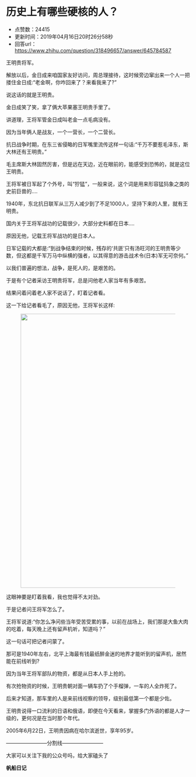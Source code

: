# 历史上有哪些硬核的人？
- 点赞数：24415
- 更新时间：2019年04月16日20时26分58秒
- 回答url：https://www.zhihu.com/question/318496657/answer/645784587
<body>
 <p data-pid="6N9D4crK">王明贵将军。</p>
 <p data-pid="UK1i2Ix_">解放以后，金日成来咱国家友好访问，周总理接待，这时候旁边窜出来一个人一把搂住金日成:“老金啊，你咋回来了？来看我来了?”</p>
 <p data-pid="joyX1YaQ">说这话的就是王明贵。</p>
 <p data-pid="OYkrBNxR">金日成笑了笑，拿了俩大苹果塞王明贵手里了。</p>
 <p data-pid="ThdtQnmP">讲道理，王将军管金日成叫老金一点毛病没有。</p>
 <p data-pid="VM2A2R9v">因为当年俩人是战友，一个一营长，一个二营长。</p>
 <p data-pid="09xnwNHd">抗日战争时期，在东三省侵略的日军嘴里流传这样一句话:“千万不要惹毛泽东，斯大林还有王明贵。”</p>
 <p data-pid="e8s8DiFN">毛主席斯大林固然厉害，但是远在天边，近在眼前的，能感受到恐怖的，就是这位王明贵。</p>
 <p data-pid="7381A9nX">王将军被日军起了个外号，叫“狞猛”，一般来说，这个词是用来形容猛犸象之类的史前巨兽的....</p>
 <p data-pid="SstHRQhf">1940年，东北抗日联军从三万人减少到了不足1000人，坚持下来的人里，就有王明贵。</p>
 <p data-pid="IXs0QSar">国内关于王将军战功的记载很少，大部分史料都在日本....</p>
 <p data-pid="nuV1sL9H">原因无他，记载王将军战功的是日本人。</p>
 <p data-pid="383mSZRD">日军记载的大都是:“到战争结束的时候，残存的‘共匪’只有汤旺河的王明贵等少数，但这都是千军万马中纵横的强者，以其得意的游击战术令(日本)军无可奈何。”</p>
 <p data-pid="DWYhF5Bu">以我们普遍的想法，战争，是死人的，是艰苦的。</p>
 <p data-pid="Ioo1XCLd">于是有个记者采访王明贵将军，总是问他老人家当年有多艰苦。</p>
 <p data-pid="LSqbbJ5l">结果问着问着老人家不说话了，盯着记者看。</p>
 <p data-pid="G8tBsCTp">这一下给记者看毛了，原因无他，王将军长这样:</p>
 <figure data-size="normal">
  <img src="https://pic1.zhimg.com/50/v2-5ea073b25d7b1ad0f5a7e9848d8ac1b5_720w.jpg?source=1940ef5c" data-rawwidth="750" data-rawheight="1070" data-size="normal" data-original-token="v2-5ea073b25d7b1ad0f5a7e9848d8ac1b5" data-default-watermark-src="https://pic1.zhimg.com/50/v2-39f55f5641d083f8422bcc7b073d3d9d_720w.jpg?source=1940ef5c" class="origin_image zh-lightbox-thumb" width="750" data-original="https://pic1.zhimg.com/v2-5ea073b25d7b1ad0f5a7e9848d8ac1b5_r.jpg?source=1940ef5c">
 </figure>
 <p data-pid="7zlX2v4w">这眼神要是盯着我看，我也觉得不太对劲。</p>
 <p data-pid="UHPWxcx8">于是记者问王将军怎么了。</p>
 <p data-pid="z9ZBvC63">王将军说道:“你怎么净问些当年受苦受累的事，以前在战场上，我们那是大鱼大肉的吃着，每天晚上还有留声机听，知道吗？”</p>
 <p data-pid="zUcAHh8O">这一句话可把记者问蒙了。</p>
 <p data-pid="hASaebjo">那可是1940年左右，北平上海最有钱最纸醉金迷的地界才能听到的留声机，居然能在前线听到?</p>
 <p data-pid="aD6FvFHl">因为当年王将军部队的物资，都是从日本人手上抢的。</p>
 <p data-pid="-BKN4063">有次抢物资的时候，王明贵朝对面一辆车扔了个手榴弹，一车的人全炸死了。</p>
 <p data-pid="MuO02hD3">后来才知道，那车里的人是来前线视察的领导，级别最低第一个都是少佐。</p>
 <p data-pid="gtXb9fud">王明贵说得一口流利的日语和俄语，即便在今天看来，掌握多门外语的都是人才一级的，更何况是在当时那个年代。</p>
 <p data-pid="1IQtWvIX">2005年6月22日，王明贵因病在哈尔滨逝世，享年95岁。</p>
 <p data-pid="h_YEWqwm">————————分割线————————</p>
 <p data-pid="ub_SXq0E">大家可以关注下我的公众号吗，给大家磕头了</p>
 <p data-pid="dpTDnmb3"><b>帆船日记</b></p>
</body>